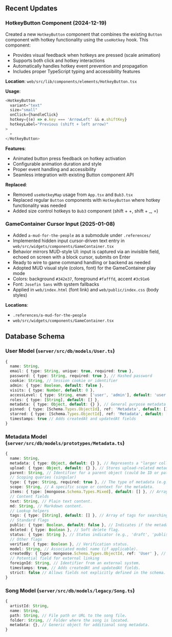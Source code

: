 ## Recent Updates

### HotkeyButton Component (2024-12-19)

Created a new `HotkeyButton` component that combines the existing `Button` component with hotkey functionality using the `useHotkey` hook. This component:

- Provides visual feedback when hotkeys are pressed (scale animation)
- Supports both click and hotkey interactions
- Automatically handles hotkey event prevention and propagation
- Includes proper TypeScript typing and accessibility features

**Location**: `web/src/lib/components/elements/HotkeyButton.tsx`

**Usage**:

```typescript
<HotkeyButton
  variant="text"
  size="small"
  onClick={handleClick}
  hotkey={(e) => e.key === 'ArrowLeft' && e.shiftKey}
  hotkeyLabel="Previous (shift + left arrow)"
>
  ➢
</HotkeyButton>
```

**Features**:

- Animated button press feedback on hotkey activation
- Configurable animation duration and style
- Proper event handling and accessibility
- Seamless integration with existing Button component API

**Replaced**:

- Removed `useHotkeyMap` usage from `App.tsx` and `Bub3.tsx`
- Replaced regular `Button` components with `HotkeyButton` where hotkey functionality was needed
- Added size control hotkeys to `Bub3` component (shift + +, shift + \_, =)

### GameContainer Cursor Input (2025-01-08)

- Added `a-mud-for-the-people` as a submodule under `.references/`
- Implemented hidden input cursor-driven text entry in `web/src/widgets/components/GameContainer.tsx`
- Behavior mirrors MUD-style UI: input is captured via an invisible field, echoed on screen with a block cursor, submits on Enter
- Ready to wire to game command handling or backend as needed
- Adopted MUD visual style (colors, font) for the GameContainer play mode
- Colors: background `#342e37`, foreground `#fafffd`, accent `#3c91e6`
- Font: `Josefin Sans` with system fallbacks
- Applied in `web/index.html` (font link) and `web/public/index.css` (body styles)

**Locations**:
- `.references/a-mud-for-the-people`
- `web/src/widgets/components/GameContainer.tsx`

## Database Schema

### User Model (`server/src/db/models/User.ts`)

```typescript
{
  name: String,
  email: { type: String, unique: true, required: true },
  password: { type: String, required: true }, // Hashed password
  cookie: String, // Session cookie or identifier
  admin: { type: Boolean, default: false },
  visits: { type: Number, default: 0 },
  accessLevel: { type: String, enum: ['user', 'admin'], default: 'user' },
  roles: { type: [String], default: [] },
  metadata: { type: Object, default: {} }, // General purpose metadata store
  pinned: { type: [Schema.Types.ObjectId], ref: 'Metadata', default: [] }, // References to pinned Metadata objects
  starred: { type: [Schema.Types.ObjectId], ref: 'Metadata', default: [] }, // References to starred Metadata objects
  timestamps: true // Adds createdAt and updatedAt fields
}
```

### Metadata Model (`server/src/db/models/prototypes/Metadata.ts`)

```typescript
{
  name: String,
  metadata: { type: Object, default: {} }, // Represents a "larger collection", e.g., a tree node.
  upload: { type: Object, default: {} }, // Stores upload-related metadata.
  parent: String, // Identifier for a parent object (could be ID or path).
  // Scoping queries (singular)
  type: { type: String, required: true }, // The type of metadata (e.g., 'note', 'image', 'folder').
  scope: String, // A specific scope or context for the metadata.
  items: { type: [mongoose.Schema.Types.Mixed], default: [] }, // Array of mixed-type items associated with this metadata.
  // Content fields
  text: String, // Plain text content.
  md: String, // Markdown content.
  // Lookup helpers
  tags: { type: [String], default: [] }, // Array of tags for searching/filtering.
  // Standard flags
  public: { type: Boolean, default: false }, // Indicates if the metadata is publicly accessible.
  deleted: { type: Boolean }, // Soft delete flag.
  status: { type: String }, // Status indicator (e.g., 'draft', 'published').
  // Other flags
  verified: { type: Boolean }, // Verification status.
  model: String, // Associated model name (if applicable).
  createdBy: { type: mongoose.Schema.Types.ObjectId, ref: 'User' }, // Reference to the User who created it.
  // Potential field for external linking
  foreignId: String, // Identifier from an external system.
  timestamps: true, // Adds createdAt and updatedAt fields.
  strict: false // Allows fields not explicitly defined in the schema.
}
```

### Song Model (`server/src/db/models/legacy/Song.ts`)

```typescript
{
  artistId: String,
  name: String,
  path: String, // File path or URL to the song file.
  folder: String, // Folder where the song is located.
  metadata: {}, // Generic object for additional song metadata.
}
```
